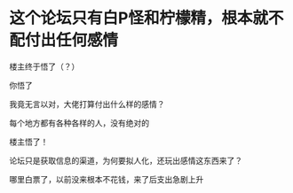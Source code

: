 # 这个论坛只有白P怪和柠檬精，根本就不配付出任何感情


楼主终于悟了（？）<img src="static/image/smiley/yct/010.gif" smilieid="41" border="0" alt="" /><img id="aimg_UcCip" onclick="zoom(this, this.src, 0, 0, 0)" class="zoom" src="https://cdn.jsdelivr.net/gh/hishis/forum-master/public/images/patch.gif" onmouseover="img_onmouseoverfunc(this)" onload="thumbImg(this)" border="0" alt="" />

你悟了<img id="aimg_dwXVr" onclick="zoom(this, this.src, 0, 0, 0)" class="zoom" src="https://cdn.jsdelivr.net/gh/hishis/forum-master/public/images/patch.gif" onmouseover="img_onmouseoverfunc(this)" onload="thumbImg(this)" border="0" alt="" />

我竟无言以对，大佬打算付出什么样的感情？

每个地方都有各种各样的人，没有绝对的

楼主悟了！

论坛只是获取信息的渠道，为何要拟人化，还玩出感情这东西来了？<img src="static/image/smiley/yct/022.gif" smilieid="42" border="0" alt="" />

哪里白票了，以前没来根本不花钱，来了后支出急剧上升<img src="static/image/smiley/default/lol.gif" smilieid="12" border="0" alt="" />
